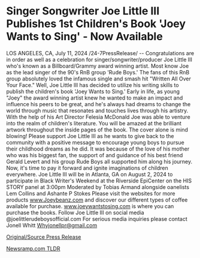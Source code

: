 # Singer Songwriter Joe Little III Publishes 1st Children's Book 'Joey Wants to Sing' - Now Available

LOS ANGELES, CA, July 11, 2024 /24-7PressRelease/ -- Congratulations are in order as well as a celebration for singer/songwriter/producer Joe Little III who's known as a Billboard/Grammy award winning artist. Most know Joe as the lead singer of the 90's RnB group 'Rude Boys.' The fans of this RnB group absolutely loved the infamous single and smash hit "Written All Over Your Face."   Well, Joe Little III has decided to utilize his writing skills to publish the children's book 'Joey Wants to Sing.' Early in life, as young "Joey" the award winning artist knew he wanted to make an impact and influence his peers to be great, and he's always had dreams to change the world through music that resonates and touches lives through his artistry.   With the help of his Art Director Felesia McDonald Joe was able to venture into the realm of children's literature. You will be amazed at the brilliant artwork throughout the inside pages of the book. The cover alone is mind blowing!   Please support Joe Little III as he wants to give back to the community with a positive message to encourage young boys to pursue their childhood dreams as he did. It was because of the love of his mother who was his biggest fan, the support of and guidance of his best friend Gerald Levert and his group Rude Boys all supported him along his journey.  Now, it's time to pay it forward and ignite imaginations of children everywhere.  Joe Little III will be in Atlanta, GA on August 2, 2024 to participate in Black Writer's Weekend at the Riverside EpiCenter on the HIS STORY panel at 3:00pm Moderated by Tobias Armand alongside oanelists Lem Collins and Ashante P Stokes  Please visit the websites for more products www.Joeybeanz.com and discover our different types of coffee available for purchase. www.joeywantstosing.com is where you can purchase the books. Follow Joe Little III on social media @joelittlerudeboysofficial.com   For serious media inquiries please contact Jonell Whitt Whyjonellpr@gmail.com 

[Original/Source Press Release](https://www.24-7pressrelease.com/press-release/512390/singer-songwriter-joe-little-iii-publishes-1st-childrens-book-joey-wants-to-sing-now-available) 

[Newsramp.com TLDR](https://newsramp.com/None) 